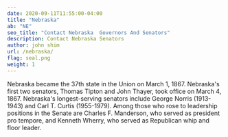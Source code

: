 ```yaml
---
date: 2020-09-11T11:55:00-04:00
title: "Nebraska"
ab: "NE"
seo_title: "Contact Nebraska  Governors And Senators"
description: Contact Nebraska Senators
author: john shim
url: /nebraska/
flag: seal.png
weight: 1
---
```


Nebraska became the 37th state in the Union on March 1, 1867. Nebraska's first two senators, Thomas Tipton and John Thayer, took office on March 4, 1867. Nebraska's longest-serving senators include George Norris (1913-1943) and Carl T. Curtis (1955-1979). Among those who rose to leadership positions in the Senate are Charles F. Manderson, who served as president pro tempore, and Kenneth Wherry, who served as Republican whip and floor leader.